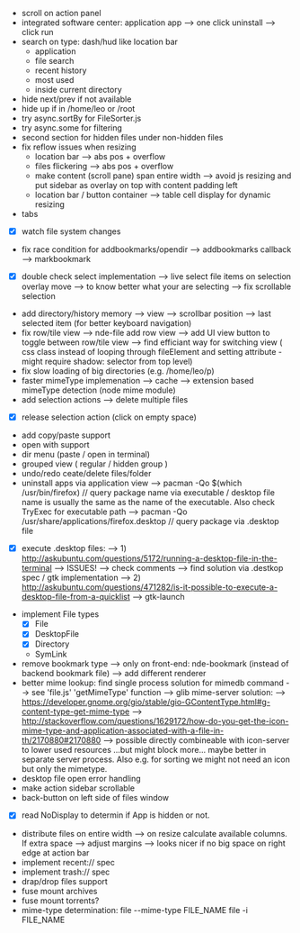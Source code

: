 - scroll on action panel
- integrated software center: application app
	--> one click uninstall
	--> click run
- search on type: dash/hud like location bar
	- application
	- file search
	- recent history
	- most used
	- inside current directory
- hide next/prev if not available
- hide up if in /home/leo or /root
- try async.sortBy for FileSorter.js
- try async.some for filtering
- second section for hidden files under non-hidden files
- fix reflow issues when resizing
	- location bar --> abs pos + overflow
	- files flickering --> abs pos + overflow
	- make content (scroll pane) span entire width --> avoid js resizing
		and put sidebar as overlay on top with content padding left
	- location bar / button container --> table cell display for dynamic resizing
- tabs
- [x] watch file system changes
- fix race condition for addbookmarks/opendir
	--> addbookmarks callback --> markbookmark
- [x] double check select implementation
	--> live select file items on selection overlay move --> to know better what your are selecting
	--> fix scrollable selection
- add directory/history memory
	--> view
	--> scrollbar position
	--> last selected item (for better keyboard navigation)
- fix row/tile view
	--> nde-file add row view
	--> add UI view button to toggle between row/tile view
	--> find efficiant way for switching view ( css class instead of looping through fileElement and setting attribute - might require shadow: selector from top level)
- fix slow loading of big directories (e.g. /home/leo/p)
- faster mimeType implemenation
	--> cache
	--> extension based mimeType detection (node mime module)
- add selection actions
	--> delete multiple files
- [x] release selection action (click on empty space)
- add copy/paste support
- open with support
- dir menu (paste / open in terminal)
- grouped view ( regular / hidden group )
- undo/redo ceate/delete files/folder
- uninstall apps via application view
	--> pacman -Qo $(which /usr/bin/firefox) // query package name via executable / desktop file name is usually the same as the name of the executable. Also check TryExec for executable path
	--> pacman -Qo /usr/share/applications/firefox.desktop // query package via .desktop file
- [x] execute .desktop files:
	--> 1) http://askubuntu.com/questions/5172/running-a-desktop-file-in-the-terminal
	-->    ISSUES! --> check comments
	-->    find solution via .destkop spec / gtk implementation
	--> 2) http://askubuntu.com/questions/471282/is-it-possible-to-execute-a-desktop-file-from-a-quicklist
	-->    gtk-launch
- implement File types
	- [x] File
	- [x] DesktopFile
	- [x] Directory
	- SymLink
- remove bookmark type
	--> only on front-end: nde-bookmark (instead of backend bookmark file)
	--> add different renderer
- better mime lookup: find single process solution for mimedb command
	--> see 'file.js' 'getMimeType' function
	--> glib mime-server solution:
	--> https://developer.gnome.org/gio/stable/gio-GContentType.html#g-content-type-get-mime-type
	--> http://stackoverflow.com/questions/1629172/how-do-you-get-the-icon-mime-type-and-application-associated-with-a-file-in-th/2170880#2170880
	--> possible directly combineable with icon-server to lower used resources ...but might block more... maybe better in separate server process. Also e.g. for sorting we might not need an icon but only the mimetype.
- desktop file open error handling
- make action sidebar scrollable
- back-button on left side of files window
- [x] read NoDisplay to determin if App is hidden or not.
- distribute files on entire width
	--> on resize calculate available columns. If extra space --> adjust margins
	--> looks nicer if no big space on right edge at action bar
- implement recent:// spec
- implement trash:// spec
- drap/drop files support
- fuse mount archives
- fuse mount torrents?
- mime-type determination: file --mime-type FILE_NAME
	file -i FILE_NAME
